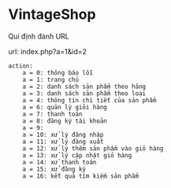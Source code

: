 # VintageShop
Qui định đánh URL

url: index.php?a=1&id=2

    action:
        a = 0: thông báo lỗi
        a = 1: trang chủ
        a = 2: danh sách sản phẩm theo hãng
        a = 3: danh sách sản phẩm theo loại
        a = 4: thông tin chi tiết của sản phẩm
        a = 6: quản lý giỏi hàng
        a = 7: thanh toán
        a = 8: đăng ký tài khoản
        a = 9:
        a = 10: xử lý đăng nhập
        a = 11: xử lý đăng xuất
        a = 12: xử lý thêm sản phẩm vào giỏ hàng
        a = 13: xử lý cập nhật giỏ hàng
        a = 14: xử thanh toán
        a = 15: xử đăng ký
        a = 16: kết quả tìm kiếm sản phẩm


